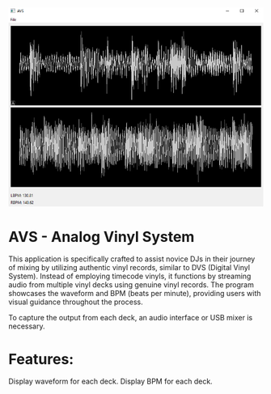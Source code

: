 ![image](img/screen.png)
# AVS - Analog Vinyl System
This application is specifically crafted to assist novice DJs in their journey of mixing by utilizing authentic vinyl 
records, similar to DVS (Digital Vinyl System). Instead of employing timecode vinyls, it functions by streaming audio 
from multiple vinyl decks using genuine vinyl records. The program showcases the waveform and BPM (beats per minute), 
providing users with visual guidance throughout the process. 

To capture the output from each deck, an audio interface or USB mixer is necessary.

# Features:
Display waveform for each deck.
Display BPM for each deck.
